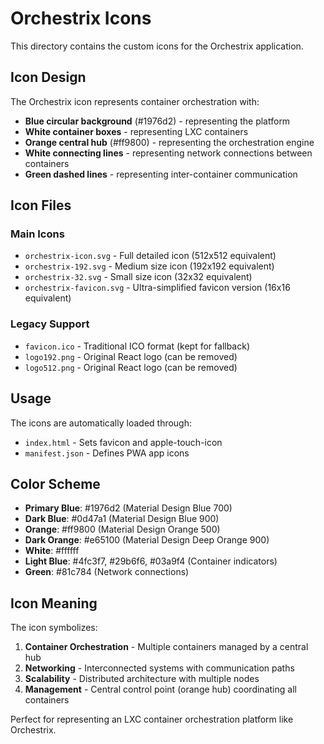 # Orchestrix Icons

This directory contains the custom icons for the Orchestrix application.

## Icon Design

The Orchestrix icon represents container orchestration with:
- **Blue circular background** (#1976d2) - representing the platform
- **White container boxes** - representing LXC containers
- **Orange central hub** (#ff9800) - representing the orchestration engine
- **White connecting lines** - representing network connections between containers
- **Green dashed lines** - representing inter-container communication

## Icon Files

### Main Icons
- `orchestrix-icon.svg` - Full detailed icon (512x512 equivalent)
- `orchestrix-192.svg` - Medium size icon (192x192 equivalent) 
- `orchestrix-32.svg` - Small size icon (32x32 equivalent)
- `orchestrix-favicon.svg` - Ultra-simplified favicon version (16x16 equivalent)

### Legacy Support
- `favicon.ico` - Traditional ICO format (kept for fallback)
- `logo192.png` - Original React logo (can be removed)
- `logo512.png` - Original React logo (can be removed)

## Usage

The icons are automatically loaded through:
- `index.html` - Sets favicon and apple-touch-icon
- `manifest.json` - Defines PWA app icons

## Color Scheme

- **Primary Blue**: #1976d2 (Material Design Blue 700)
- **Dark Blue**: #0d47a1 (Material Design Blue 900) 
- **Orange**: #ff9800 (Material Design Orange 500)
- **Dark Orange**: #e65100 (Material Design Deep Orange 900)
- **White**: #ffffff
- **Light Blue**: #4fc3f7, #29b6f6, #03a9f4 (Container indicators)
- **Green**: #81c784 (Network connections)

## Icon Meaning

The icon symbolizes:
1. **Container Orchestration** - Multiple containers managed by a central hub
2. **Networking** - Interconnected systems with communication paths  
3. **Scalability** - Distributed architecture with multiple nodes
4. **Management** - Central control point (orange hub) coordinating all containers

Perfect for representing an LXC container orchestration platform like Orchestrix.